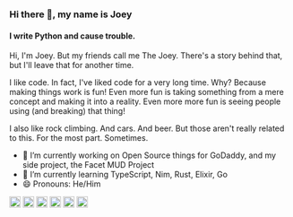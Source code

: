 ### Hi there 👋, my name is Joey
#### I write Python and cause trouble.
Hi, I'm Joey. But my friends call me The Joey. There's a story behind that, but I'll leave that for another time.

I like code. In fact, I've liked code for a very long time. Why? Because making things work is fun! Even more fun is taking something from a mere concept and making it into a reality. Even more more fun is seeing people using (and breaking) that thing!

I also like rock climbing. And cars. And beer. But those aren't really related to this. For the most part. Sometimes.

- 🔭 I’m currently working on Open Source things for GoDaddy, and my side project, the Facet MUD Project 
- 🌱 I’m currently learning TypeScript, Nim, Rust, Elixir, Go 
- 😄 Pronouns: He/Him 


[<img src='https://cdn.jsdelivr.net/npm/simple-icons@3.0.1/icons/github.svg' alt='github' height='20'>](https://github.com/tarkatronic)
[<img src='https://cdn.jsdelivr.net/npm/simple-icons@3.0.1/icons/linkedin.svg' alt='linkedin' height='20'>](https://www.linkedin.com/in/joewilhelm/)
[<img src='https://cdn.jsdelivr.net/npm/simple-icons@3.0.1/icons/facebook.svg' alt='facebook' height='20'>](https://www.facebook.com/TheJoeyW)
[<img src='https://cdn.jsdelivr.net/npm/simple-icons@3.0.1/icons/instagram.svg' alt='instagram' height='20'>](https://www.instagram.com/thejoeyaz/)
[<img src='https://cdn.jsdelivr.net/npm/simple-icons@3.0.1/icons/twitter.svg' alt='twitter' height='20'>](https://twitter.com/mrbeersnob)
[<img src='https://cdn.jsdelivr.net/npm/simple-icons@3.0.1/icons/stackoverflow.svg' alt='stackoverflow' height='20'>](https://stackoverflow.com/users/1971587)  
